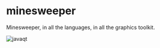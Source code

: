 minesweeper
===========

Minesweeper, in all the languages, in all the graphics toolkit.

![javaqt](https://raw.github.com/tizianolattisi/minesweeper/develop/minesweeper-java-qt/src/com/lattisi/minesweeperqt/images/screenshot.png)